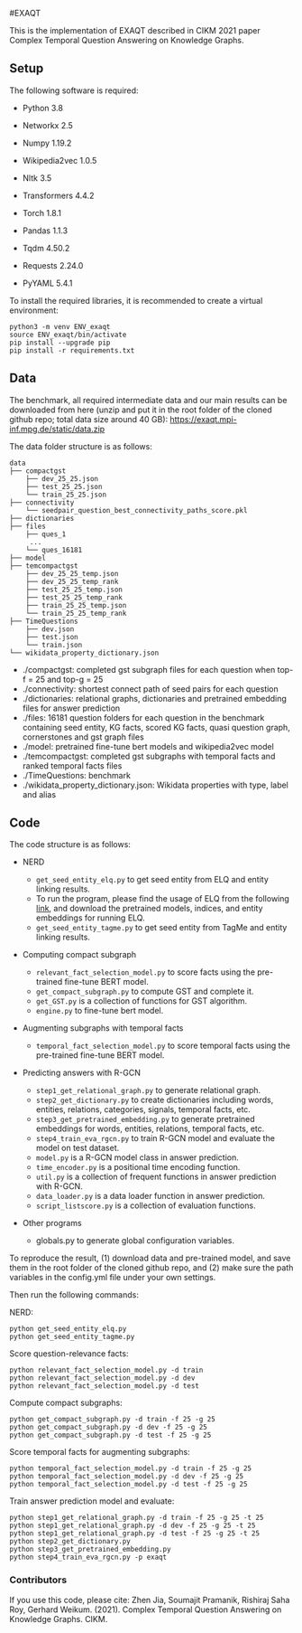 #EXAQT

This is the implementation of EXAQT described in CIKM 2021 paper Complex Temporal Question Answering on Knowledge Graphs.

Setup 
------

The following software is required:

* Python 3.8

* Networkx 2.5

* Numpy 1.19.2

* Wikipedia2vec 1.0.5

* Nltk 3.5

* Transformers 4.4.2

* Torch 1.8.1

* Pandas 1.1.3

* Tqdm 4.50.2

* Requests 2.24.0

* PyYAML 5.4.1

To install the required libraries, it is recommended to create a virtual environment:

    python3 -m venv ENV_exaqt
    source ENV_exaqt/bin/activate
    pip install --upgrade pip
    pip install -r requirements.txt



Data
------
The benchmark, all required intermediate data and our main results can be downloaded from here (unzip and put it in the root folder of the cloned github repo; total data size around 40 GB): https://exaqt.mpi-inf.mpg.de/static/data.zip 

The data folder structure is as follows:


```
data
├── compactgst
    ├── dev_25_25.json
    ├── test_25_25.json
    └── train_25_25.json  
├── connectivity
    └── seedpair_question_best_connectivity_paths_score.pkl    
├── dictionaries
├── files
    ├── ques_1
	 ...	
	└── ques_16181
├── model
├── temcompactgst
    ├── dev_25_25_temp.json
    ├── dev_25_25_temp_rank
    ├── test_25_25_temp.json
    ├── test_25_25_temp_rank
	├── train_25_25_temp.json
    └── train_25_25_temp_rank
├── TimeQuestions
	├── dev.json
    ├── test.json
    └── train.json
└── wikidata_property_dictionary.json
```

 - ./compactgst: completed gst subgraph files for each question when top-f = 25 and top-g = 25
 - ./connectivity: shortest connect path of seed pairs for each question
 - ./dictionaries: relational graphs, dictionaries and pretrained embedding files for answer prediction
 - ./files: 16181 question folders for each question in the benchmark containing seed entity, KG facts, scored KG facts, quasi question graph, cornerstones and gst graph files  
 - ./model: pretrained fine-tune bert models and wikipedia2vec model
 - ./temcompactgst: completed gst subgraphs with temporal facts and ranked temporal facts files
 - ./TimeQuestions: benchmark 
 - ./wikidata\_property\_dictionary.json: Wikidata properties with type, label and alias


Code
------
 
The code structure is as follows:
    
- NERD 
    - `get_seed_entity_elq.py` to get seed entity from ELQ and entity linking results.
    - To run the program, please find the usage of ELQ from the following [link](https://github.com/facebookresearch/BLINK/tree/master/elq), and download the pretrained models, indices, and entity embeddings for running ELQ.
    - `get_seed_entity_tagme.py` to get seed entity from TagMe and entity linking results.
    
- Computing compact subgraph
    - `relevant_fact_selection_model.py` to score facts using the pre-trained fine-tune BERT model.
	- `get_compact_subgraph.py` to compute GST and complete it.
	- `get_GST.py` is a collection of functions for GST algorithm.
	- `engine.py` to fine-tune bert model.

- Augmenting subgraphs with temporal facts
    - `temporal_fact_selection_model.py` to score temporal facts using the pre-trained fine-tune BERT model.
	     
- Predicting answers with R-GCN
	- `step1_get_relational_graph.py` to generate relational graph.
	- `step2_get_dictionary.py` to create dictionaries including words, entities, relations, categories, signals, temporal facts, etc. 
	- `step3_get_pretrained_embedding.py` to generate pretrained embeddings for words, entities, relations, temporal facts, etc.
    - `step4_train_eva_rgcn.py` to train R-GCN model and evaluate the model on test dataset.
    - `model.py` is a R-GCN model class in answer prediction.
    - `time_encoder.py` is a positional time encoding function.
	- `util.py` is a collection of frequent functions in answer prediction with R-GCN.
	- `data_loader.py` is a data loader function in answer prediction.
	- `script_listscore.py` is a collection of evaluation functions. 

- Other programs
    - globals.py to generate global configuration variables.

To reproduce the result, (1) download data and pre-trained model, and save them in the root folder of the cloned github repo, and (2) make sure the path variables in the config.yml file under your own settings.

Then run the following commands:

NERD:

    python get_seed_entity_elq.py
    python get_seed_entity_tagme.py

Score question-relevance facts:

    python relevant_fact_selection_model.py -d train 
    python relevant_fact_selection_model.py -d dev
    python relevant_fact_selection_model.py -d test

Compute compact subgraphs:

    python get_compact_subgraph.py -d train -f 25 -g 25
    python get_compact_subgraph.py -d dev -f 25 -g 25
    python get_compact_subgraph.py -d test -f 25 -g 25


Score temporal facts for augmenting subgraphs:

    python temporal_fact_selection_model.py -d train -f 25 -g 25
    python temporal_fact_selection_model.py -d dev -f 25 -g 25
    python temporal_fact_selection_model.py -d test -f 25 -g 25

Train answer prediction model and evaluate:

    python step1_get_relational_graph.py -d train -f 25 -g 25 -t 25
    python step1_get_relational_graph.py -d dev -f 25 -g 25 -t 25
    python step1_get_relational_graph.py -d test -f 25 -g 25 -t 25
    python step2_get_dictionary.py
    python step3_get_pretrained_embedding.py
    python step4_train_eva_rgcn.py -p exaqt

### Contributors
If you use this code, please cite:
Zhen Jia, Soumajit Pramanik, Rishiraj Saha Roy, Gerhard Weikum. (2021). Complex Temporal Question Answering on Knowledge Graphs. CIKM.
```

```